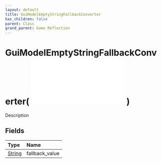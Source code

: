 ```yaml
---
layout: default
title: GuiModelEmptyStringFallbackConverter
has_children: false
parent: Class
grand_parent: Game Reflection
---
```

# GuiModelEmptyStringFallbackConverter( ![ GuiModelConverter ](/game-reflection/classes/gui_model_converter.md) )
Description 

## Fields
| Type | Name |
|:-------------|:--------------|
| [String](/game-reflection/components/string.md) | fallback_value |
